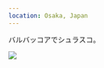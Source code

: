 ```yaml
---
location: Osaka, Japan
---
```


バルバッコアでシュラスコ。

![](https://ceshmina-photos.s3.ap-northeast-1.amazonaws.com/medium/201508/20150808-111611.jpg)

